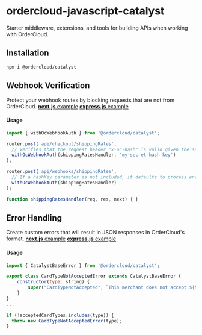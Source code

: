 # ordercloud-javascript-catalyst
Starter middleware, extensions, and tools for building APIs when working with OrderCloud.

## Installation
```
npm i @ordercloud/catalyst
```

## Webhook Verification
Protect your webhook routes by blocking requests that are not from OrderCloud. [**next.js** example](./examples/next-js/pages/api/checkout/ordercalculate.ts#L10)  [**express.js** example](./examples/express-js/src/checkoutIntegrationRoutes.ts#L14)

#### Usage

```js
import { withOcWebhookAuth } from '@ordercloud/catalyst';

router.post('api/checkout/shippingRates', 
  // Verifies that the request header "x-oc-hash" is valid given the secret key.
  withOcWebhookAuth(shippingRatesHandler, 'my-secret-hash-key')
);

router.post('api/webhooks/shippingRates', 
  // If a hashKey parameter is not included, it defaults to process.env.OC_WEBHOOK_HASH_KEY. 
  withOcWebhookAuth(shippingRatesHandler)
);

function shippingRatesHandler(req, res, next) { }
```
## Error Handling
Create custom errors that will result in JSON responses in OrderCloud's format. [**next.js** example](./examples/next-js/pages/api/checkout/ordercalculate.ts#L8)  [**express.js** example](./examples/express-js/src/app.ts#L33)

#### Usage

```js
import { CatalystBaseError } from '@ordercloud/catalyst';

export class CardTypeNotAcceptedError extends CatalystBaseError {
    constructor(type: string) {
        super("CardTypeNotAccepted", `This merchant does not accept ${type} type credit cards`, 400)
    }
}
...

if (!acceptedCardTypes.includes(type)) {
  throw new CardTypeNotAcceptedError(type);
}
```



